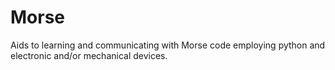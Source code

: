 # Morse
Aids to learning and communicating with Morse code employing python and electronic and/or mechanical devices.
